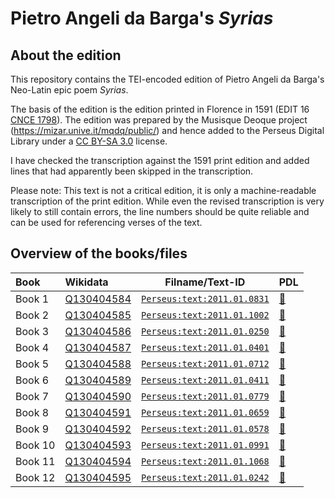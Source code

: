 # Pietro Angeli da Barga's *Syrias*

## About the edition

This repository contains the TEI-encoded edition of Pietro Angeli da Barga's Neo-Latin epic poem *Syrias*.

The basis of the edition is the edition printed in Florence in 1591 (EDIT 16 [CNCE 1798](https://edit16.iccu.sbn.it/titolo/CNCE001798)).
The edition was prepared by the Musisque Deoque project (https://mizar.unive.it/mqdq/public/) and hence added to the Perseus Digital Library under a [CC BY-SA 3.0](https://creativecommons.org/licenses/by-sa/3.0/us/) license.

I have checked the transcription against the 1591 print edition and added lines that had apparently been skipped in the transcription.

Please note: This text is not a critical edition, it is only a machine-readable transcription of the print edition. While even the revised transcription is very likely to still contain errors, the line numbers should be quite reliable and can be used for referencing verses of the text. 

## Overview of the books/files

| Book | Wikidata | Filname/Text-ID | PDL |
|:---|:---|---|---|
|Book 1 | [Q130404584](http://www.wikidata.org/entity/Q130404584) | [`Perseus:text:2011.01.0831`](./Perseus:text:2011.01.0831) | [🔗](http://www.perseus.tufts.edu/hopper/text?doc=Perseus:text:2011.01.0831)
|Book 2 | [Q130404585](http://www.wikidata.org/entity/Q130404585) | [`Perseus:text:2011.01.1002`](./Perseus:text:2011.01.1002) | [🔗](http://www.perseus.tufts.edu/hopper/text?doc=Perseus:text:2011.01.1002)
|Book 3 | [Q130404586](http://www.wikidata.org/entity/Q130404586) | [`Perseus:text:2011.01.0250`](./Perseus:text:2011.01.0250) | [🔗](http://www.perseus.tufts.edu/hopper/text?doc=Perseus:text:2011.01.0250)
|Book 4 | [Q130404587](http://www.wikidata.org/entity/Q130404587) | [`Perseus:text:2011.01.0401`](./Perseus:text:2011.01.0401) | [🔗](http://www.perseus.tufts.edu/hopper/text?doc=Perseus:text:2011.01.0401)
|Book 5 | [Q130404588](http://www.wikidata.org/entity/Q130404588) | [`Perseus:text:2011.01.0712`](./Perseus:text:2011.01.0712) | [🔗](http://www.perseus.tufts.edu/hopper/text?doc=Perseus:text:2011.01.0712)
|Book 6 | [Q130404589](http://www.wikidata.org/entity/Q130404589) | [`Perseus:text:2011.01.0411`](./Perseus:text:2011.01.0411) | [🔗](http://www.perseus.tufts.edu/hopper/text?doc=Perseus:text:2011.01.0411)
|Book 7 | [Q130404590](http://www.wikidata.org/entity/Q130404590) | [`Perseus:text:2011.01.0779`](./Perseus:text:2011.01.0779) | [🔗](http://www.perseus.tufts.edu/hopper/text?doc=Perseus:text:2011.01.0779)
|Book 8 | [Q130404591](http://www.wikidata.org/entity/Q130404591) | [`Perseus:text:2011.01.0659`](./Perseus:text:2011.01.0659) | [🔗](http://www.perseus.tufts.edu/hopper/text?doc=Perseus:text:2011.01.0659)
|Book 9 | [Q130404592](http://www.wikidata.org/entity/Q130404592) | [`Perseus:text:2011.01.0578`](./Perseus:text:2011.01.0578) | [🔗](http://www.perseus.tufts.edu/hopper/text?doc=Perseus:text:2011.01.0578)
|Book 10 | [Q130404593](http://www.wikidata.org/entity/Q130404593) | [`Perseus:text:2011.01.0991`](./Perseus:text:2011.01.0991) | [🔗](http://www.perseus.tufts.edu/hopper/text?doc=Perseus:text:2011.01.0991)
|Book 11 | [Q130404594](http://www.wikidata.org/entity/Q130404594) | [`Perseus:text:2011.01.1068`](./Perseus:text:2011.01.1068) | [🔗](http://www.perseus.tufts.edu/hopper/text?doc=Perseus:text:2011.01.1068)
|Book 12 | [Q130404595](http://www.wikidata.org/entity/Q130404595) | [`Perseus:text:2011.01.0242`](./Perseus:text:2011.01.0242) | [🔗](http://www.perseus.tufts.edu/hopper/text?doc=Perseus:text:2011.01.0242)

